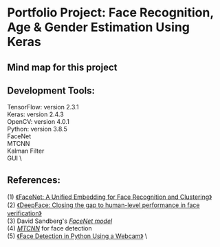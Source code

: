 # **Portfolio Project: Face Recognition, Age & Gender Estimation Using Keras**


## **Mind map for this project**




## **Development Tools:**
TensorFlow: version 2.3.1 \
Keras: version 2.4.3 \
OpenCV: version 4.0.1 \
Python: version 3.8.5 \
FaceNet \
MTCNN \
Kalman Filter \
GUI \



## **References:**
(1) [《FaceNet: A Unified Embedding for Face Recognition and Clustering》](https://arxiv.org/abs/1503.03832)  \
(2) [《DeepFace: Closing the gap to human-level performance in face verification》](https://www.cs.toronto.edu/~ranzato/publications/taigman_cvpr14.pdf) \
(3) David Sandberg's *[FaceNet model](https://github.com/davidsandberg/facenet)* \
(4) *[MTCNN](https://github.com/ipazc/mtcnn)* for face detection \
(5) [《Face Detection in Python Using a Webcam》](https://realpython.com/face-detection-in-python-using-a-webcam/) \

